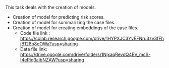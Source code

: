 This task deals with the creation of models.

- Creation of model for predicting risk scores.
- Creation of model for summarizing the case files.
- Creation of model for creating embeddings of the case files. 
    - Code file link : https://colab.research.google.com/drive/1HYPXJC3YvEFNru3zv3fFhjB128b8eOWa?usp=sharing
    - Data file link: https://drive.google.com/drive/folders/1NjxaqRevdQ4EV_mcS-I4ePiq3albNZAW?usp=sharing
